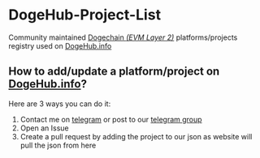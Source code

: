 # DogeHub-Project-List

Community maintained [Dogechain *(EVM Layer 2)*](https://dogechain.dog/) platforms/projects registry used on [DogeHub.info](https://dogehub.info)
## How to add/update a platform/project on [DogeHub.info](https://dogehub.info)?
Here are 3 ways you can do it:
1. Contact me on [telegram](https://t.me/DogeProfessor) or post to our [telegram group](https://t.me/DogechainHub)
2. Open an Issue
3. Create a pull request by adding the project to our json as website will pull the json from here
